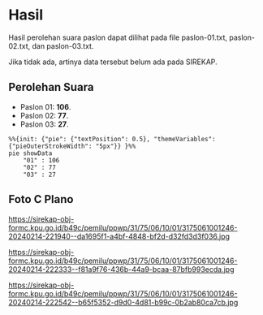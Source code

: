 # Hasil

Hasil perolehan suara paslon dapat dilihat pada file paslon-01.txt, paslon-02.txt, dan paslon-03.txt.

Jika tidak ada, artinya data tersebut belum ada pada SIREKAP.

## Perolehan Suara

 * Paslon 01: **106**.
 * Paslon 02: **77**.
 * Paslon 03: **27**.

```mermaid
%%{init: {"pie": {"textPosition": 0.5}, "themeVariables": {"pieOuterStrokeWidth": "5px"}} }%%
pie showData
    "01" : 106
    "02" : 77
    "03" : 27
```
## Foto C Plano

https://sirekap-obj-formc.kpu.go.id/b49c/pemilu/ppwp/31/75/06/10/01/3175061001246-20240214-221940--da1695f1-a4bf-4848-bf2d-d32fd3d3f036.jpg

https://sirekap-obj-formc.kpu.go.id/b49c/pemilu/ppwp/31/75/06/10/01/3175061001246-20240214-222333--f81a9f76-436b-44a9-bcaa-87bfb993ecda.jpg

https://sirekap-obj-formc.kpu.go.id/b49c/pemilu/ppwp/31/75/06/10/01/3175061001246-20240214-222542--b65f5352-d9d0-4d81-b99c-0b2ab80ca7cb.jpg

